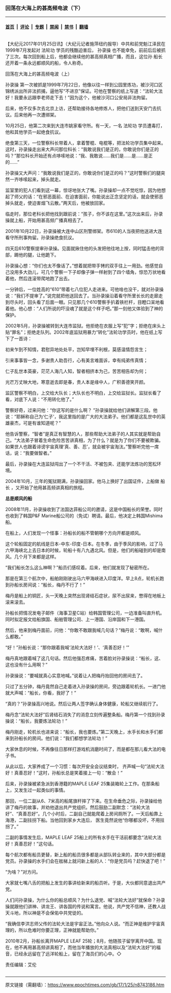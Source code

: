 ### 回荡在大海上的甚高频电波（下）

---

#### [首页](../../../..?n8743186) &nbsp;|&nbsp; [评论](../../../../../epoch-comment?n8743186) &nbsp;|&nbsp; [专题](../../../../../epoch-special?n8743186) &nbsp;|&nbsp; [禁闻](../../../../../epoch-news?n8743186) &nbsp;|&nbsp; [禁书](../../../../../books?n8743186) &nbsp;|&nbsp; [翻墙](https://github.com/gfw-breaker/nogfw/blob/master/README.md?n8743186)


<div class="column" id="artbody" itemprop="articleBody">
 <!-- article content begin -->
 <p>
  【大纪元2017年01月25日讯】（大纪元记者施萍纽约报导）中共和前党魁江泽民在1999年7月发起对
  <ok href="https://www.epochtimes.com/gb/tag/%E6%B3%95%E8%BD%AE%E5%8A%9F.html">
   法轮功
  </ok>
  学员的残酷迫害后，
  <ok href="https://www.epochtimes.com/gb/tag/%E5%AD%99%E5%BD%95%E6%93%8D.html">
   孙录操
  </ok>
  也不能幸免，前前后后被抓了三次。每次回到船上后，他都会继续他的甚高频真相广播，而且，这位孙
  <ok href="https://www.epochtimes.com/gb/tag/%E8%88%B9%E9%95%BF.html">
   船长
  </ok>
  还开着一条永远都顺风的船，令人称奇。
 </p>
 <p>
  <ok href="https://www.epochtimes.com/gb/17/1/24/n8739789.htm" rel="noopener noreferrer" target="_blank">
   回荡在大海上的甚高频电波（上）
  </ok>
 </p>
 <p>
  <ok href="https://www.epochtimes.com/gb/tag/%E5%AD%99%E5%BD%95%E6%93%8D.html">
   孙录操
  </ok>
  第一次被抓是1999年7月22日，他像以往一样到公园里炼功，被沙河口区锦绣派出所非法抓捕，逼他写“不进京”保证。可他在警察的纸上写道：“法轮大法好！我要永远跟李老师走下去！”因为这个，他被沙河口公安局非法拘留。
 </p>
 <p>
  后来，他不仅多次去北京上访，还帮助接待各地修炼人，把他们送到天安门去抗议。后来他再一次遭绑架。
 </p>
 <p>
  10月25日，他第二次来到大连市姚家看守所。有一天，一名
  <ok href="https://www.epochtimes.com/gb/tag/%E6%B3%95%E8%BD%AE%E5%8A%9F.html">
   法轮功
  </ok>
  学员遭毒打，他和其他学员一起绝食抗议。
 </p>
 <p>
  绝食第三天，一位警察科长带着人，拿着警棍、电棍等，把法轮功学员集中起来。这时，孙录操走出来大声问那位科长：“我敢说我们是正的，你敢说你们是正的吗？”那位科长开始还有点哆嗦地说：“我、我敢说……我们是……是……是正的……”
 </p>
 <p>
  孙录操又大声问：“我敢说我们是正的，你敢说你们是正的吗？”这时警察们的腿突然一齐哆嗦起来，掉头就走。
 </p>
 <p>
  监室里的犯人们看到这一幕，惊讶地张大了嘴。孙录操却一点不觉吃惊，因为他想起了师父的话：“在邪恶面前、在迫害面前，你能说出正念坚定的话，就会使邪恶掉头就走，使迫害烟飞云散。”两天后，他被放回家。
 </p>
 <p>
  临走时，那位老科长把他找到跟前说：“孩子，你不该在这里。”这次出来后，孙录操就上船，开始用甚高频广播真相去了。
 </p>
 <p>
  2001年10月22日，孙录操被大连中山区刑警绑架。市610的人当夜把他送进大连看守所刑事拘留。孙录操绝食抗议。
 </p>
 <p>
  四天后610警察提审孙录操。见面就揪住他的头发把他往地上按，同时猛击他的背部，踢他的腿，让他跪下。
 </p>
 <p>
  孙录操心想：“你们也太不像话了。”想着就把带手铐的双手往上一用劲。他感觉自己没用多大劲儿，可几个警察一下子却像子弹一样射到了四个墙角，惊恐万状地看着他，然后连滚带爬地跑了出去。
 </p>
 <p>
  一分钟后，一位姓高的“610”带着七八位犯人走进来。可他啥也没干，就对孙录操说：“我们不提审了。”说完就把他送回去了。当孙录操沿着看守所里长长的走廊走到尽头时，回头看了后面一眼。只见那几个610警察手扒着铁栏杆，目瞪口呆地看着他。他心想：“人们所说的吓没魂了就是这个样子吧。”那一刻他又体验到了神的保护。
 </p>
 <p>
  2002年5月，孙录操被转到大连市监狱。他拒绝在衣服上写“犯”字；拒绝在床头上贴“罪名”；拒绝走队列。2002年底监狱用暴力“转化”法轮功学员时，他在纸上写下了一首诗：
 </p>
 <p>
  初来乍到不知情，君慰异地处处平，岂知早埋不利根，莫感温情怨言生；
 </p>
 <p>
  引来事事皆一念，多谢贵人助吾行，心有美言难面诉，幸有纯弟传真情；
 </p>
 <p>
  仁子乱世本英豪，茫茫人海几人知，智者相挤本为己，苦苦相告却为何；
 </p>
 <p>
  光芒万丈映大地，寒意逝去即是春，贵人本是缘中人，广积善德笑开颜。
 </p>
 <p>
  监区警察不明白，上交给大队长；大队长也不明白，上交给监狱长。监狱长看了看，对底下人说：“不用转化他了。”
 </p>
 <p>
  警察好奇，过来问他：“你这写的是什么啊？ ”孙录操就给他们讲解第三段。他说：“耶稣称自己为‘仁子’，我这里指的是广大的大法弟子。他们都是这乱世中的英雄豪杰，可是有谁知道呢？”
 </p>
 <p>
  他告诉警察，“智者”是真正有智慧的人，那些帮助大法弟子的人其实就是帮助自己。“大法弟子冒着生命危险苦苦讲真相，为了什么？就是为了你们不要被欺骗。如果世人也跟着诽谤宇宙真理‘真、善、忍’，就会被宇宙淘汰。”警察听完他一席话，说：“我要做智者。”
 </p>
 <p>
  最后，孙录操在大连监狱闯出了一个不干活、不被包夹、还能学法炼功的宽松环境。
 </p>
 <p>
  2004年10月，三年的冤狱期满，孙录操回家。他马上换好了出国证件，上船做
  <ok href="https://www.epochtimes.com/gb/tag/%E8%88%B9%E9%95%BF.html">
   船长
  </ok>
  ，又开始了他用甚高频讲真相的旅程。
 </p>
 <p>
  <strong>
   总是顺风的船
  </strong>
 </p>
 <p>
  2008年11月，孙录操收到了法国达菲船公司的邀请，这是中国船长的荣誉。同时也收到了韩国P&amp;F Marine船公司的（免试）聘请。最后，他决定上韩国Mishima船。
 </p>
 <p>
  在船上，人们发现一个怪事：孙船长的船不管朝哪个方向开都是顺风。
 </p>
 <p>
  这个轮船固定的航线是日本-中东-印度-日本。在冬季，由于季风的影响，过了马六甲海峡北上去日本的时候，轮船十有八九遇北风。但是，他们的船碰到的却是南风。几个月下来都是这样。
 </p>
 <p>
  “我们船长怎么这么神啊？”船员们感叹着。后来，他们就发现了秘密所在。
 </p>
 <p>
  那是在第三个航次中，船舶刚刚驶出马六甲海峡进入印度洋。早上8点，轮机长跑到孙船长房间说：“船长，梅丹不行了！”
 </p>
 <p>
  梅丹是船上的铜匠，头一天晚上突然出现肾结石症状，尿不出尿来，憋得在地板上滚来滚去。
 </p>
 <p>
  孙船长把情况发电子邮件（海事卫星C站）给韩国管理公司，一边准备叫直升机。同时拟定报文给船旗国、船舶管理公司、上一港国、沿岸国和下一港国。
 </p>
 <p>
  然后，他来到梅丹面前，问他：“你敢不敢跟我喊几句话？”梅丹说：“敢啊，喊什么都敢。”
 </p>
 <p>
  “好！”孙船长说：“那你跟着我喊‘法轮大法好！’、‘真善忍好！’”
 </p>
 <p>
  梅丹真地跟着喊了这几句话。然后他强忍疼痛，苦着脸对孙录操说：“船长，这、这也没有什么用啊？”
 </p>
 <p>
  孙录操说：“要喊就真心实意地喊。”说着让人把梅丹抬回他的房间去了。
 </p>
 <p>
  只过了五分钟，梅丹竟然自己走着进入孙录操的房间，旁边跟着轮机长。一进门他就大声喊：“船长，你看，我好了！”
 </p>
 <p>
  “真的？”孙录操高兴地说。然后让两人签字确认身体健康，轮船又继续航行了。
 </p>
 <p>
  梅丹念“法轮大法好”后肾结石消失了的消息立刻传遍整条船。梅丹第一个找到孙录操说：“船长，我要炼法轮功！”
 </p>
 <p>
  梅丹刚走，轮机长也进来说：“船长，我也要炼。”第二天晚上，水手长和水手们都来到孙船长的房间。他们说：“我们都想学法轮功！”
 </p>
 <p>
  大家休息的时候，不再像往日那样打游戏机消磨时间了，而是都在那儿看大法的电子书。
 </p>
 <p>
  从此以后，大家养成了一个习惯：每次开安全会议结束时， 齐声喊一句“法轮大法好！真善忍好！”这时，孙船长总是笑着接上一句：“散会！”
 </p>
 <p>
  后来，孙录操被紧急派到香港籍的MAPLE LEAF 25集装箱轮上工作。在那条船上，又发生过一起类似的事情。
 </p>
 <p>
  那回，一位二副从6、7米高的船尾旗杆摔了下来。在生命垂危之际，孙录操给他讲了梅丹的故事，并劝他退出共产党组织。然后鼓励二副默念：“法轮大法好”、“真善忍好”。几个小时后，二副自己就能爬着上房间厕所了。一天后船靠上海港，二副拄拐下船。当他回到家乡大连后， 医生竟然说他“你哪都没坏，不用拄拐了。”
 </p>
 <p>
  二副的事情发生后，MAPLE LEAF 25船上的所有水手在干活前都要念“法轮大法好！真善忍好！”这句话。
 </p>
 <p>
  每个航次都有船员更替，新上船的船员很多都是从部队转业来的，其中大部分都是党员。孙录操的水手们会在舷梯上就问新上船的人：“你是党员吗？赶快退了吧！”
 </p>
 <p>
  “为啥？”对方问。
 </p>
 <p>
  大家就七嘴八舌的把船上发生的事讲给新来的船员听。于是，大伙都同意退出共产党。
 </p>
 <p>
  人们问孙录操，为什么你的船总顺风？为什么退党、喊“法轮大法好”就保命？孙录操就跟他们讲神、讲龙王、讲各国的传说和寓言。他说，共产党不信神，还教人战天斗地，所以神是不会保佑中共党徒的。
 </p>
 <p>
  “我确信李洪志师父传的法轮大法是宇宙正法。”他向众人说。“而正神是维护宇宙真理的，所以危难时你要正理，正神就能帮助你。”
 </p>
 <p>
  2010年2月，孙船长离开MAPLE LEAF 25轮；8月，他随孩子留学离开中国。现在，他不再用甚高频讲真相了，而他当年播放的大法真相以及“法轮大法好”的福音，已经永远留在了远洋轮船上，留在了海员们的心中。◇
 </p>
 <p>
  责任编辑：艾伦
 </p>
 <!-- article content end -->
</div>


---

原文链接（需翻墙）：https://www.epochtimes.com/gb/17/1/25/n8743186.htm